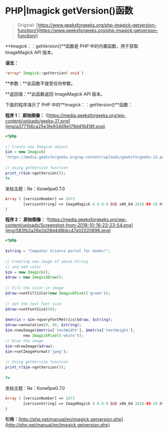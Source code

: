 # PHP|Imagick getVersion()函数

> Original: [https://www.geeksforgeeks.org/php-imagick-getversion-function/](https://www.geeksforgeeks.org/php-imagick-getversion-function/)

**Imagick：：getVersion()**函数是 PHP 中的内置函数，用于获取 ImageMagick API 版本。

**语法：**

```php
*array* Imagick::getVersion( void )
```

**参数：**此函数不接受任何参数。

**返回值：**此函数返回 ImageMagick API 版本。

下面的程序演示了 PHP 中的**Imagick：：getVersion()**函数：

**程序 1：**
**原始图像：**
![https://media.geeksforgeeks.org/wp-content/uploads/geeks-21.png](img/a377156ca25e3fe93469e179d416418f.png)

```php
<?php

// Create new Imagick object
$im = new Imagick(
'https://media.geeksforgeeks.org/wp-content/uploads/geeksforgeeks-15.png');

// Using getVersion function
print_r($im->getVersion());
?>
```

发帖主题：Re：Колибри0.7.0

```php
Array ( [versionNumber] => 1673 
        [versionString] => ImageMagick 6.8.9-9 Q16 x86_64 2018-09-28 http://www.imagemagick.org 
) 

```

**程序 2：**
**原始图像：**
![https://media.geeksforgeeks.org/wp-content/uploads/Screenshot-from-2018-10-16-23-23-54.png](img/583fb2a26e2d28d4d8bbc47a02020896.png)

```php
<?php 

$string = "Computer Science portal for Geeks!"; 

// Creating new image of above String 
// and add color
$im = new Imagick(); 
$draw = new ImagickDraw(); 

// Fill the color in image 
$draw->setFillColor(new ImagickPixel('green')); 

// Set the text font size 
$draw->setFontSize(50); 

$metrix = $im->queryFontMetrics($draw, $string); 
$draw->annotation(0, 40, $string); 
$im->newImage($metrix['textWidth'], $metrix['textHeight'], 
        new ImagickPixel('white')); 
// Draw the image         
$im->drawImage($draw); 
$im->setImageFormat('jpeg'); 

// Using getVersion function
print_r($im->getVersion());

?>
```

发帖主题：Re：Колибри0.7.0

```php
Array ( [versionNumber] => 1673 
        [versionString] => ImageMagick 6.8.9-9 Q16 x86_64 2018-09-28 http://www.imagemagick.org 
) 

```

**引用：**[http://php.net/manual/en/imagick.getversion.php](http://php.net/manual/en/imagick.getversion.php)
